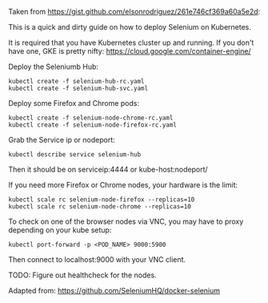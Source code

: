 Taken from https://gist.github.com/elsonrodriguez/261e746cf369a60a5e2d:

This is a quick and dirty guide on how to deploy Selenium on Kubernetes.

It is required that you have Kubernetes cluster up and running. If you don't have one, GKE is pretty nifty: https://cloud.google.com/container-engine/

Deploy the Seleniumb Hub:

```
kubectl create -f selenium-hub-rc.yaml
kubectl create -f selenium-hub-svc.yaml
```

Deploy some Firefox and Chrome pods:
```
kubectl create -f selenium-node-chrome-rc.yaml
kubectl create -f selenium-node-firefox-rc.yaml
```

Grab the Service ip or nodeport:
```
kubectl describe service selenium-hub
```
Then it should be on serviceip:4444 or kube-host:nodeport/

If you need more Firefox or Chrome nodes, your hardware is the limit:
```
kubectl scale rc selenium-node-firefox --replicas=10
kubectl scale rc selenium-node-chrome --replicas=10
```

To check on one of the browser nodes via VNC, you may have to proxy depending on your kube setup:
```
kubectl port-forward -p <POD_NAME> 9000:5900
```
Then connect to localhost:9000 with your VNC client.

TODO: Figure out healthcheck for the nodes.

Adapted from: https://github.com/SeleniumHQ/docker-selenium
